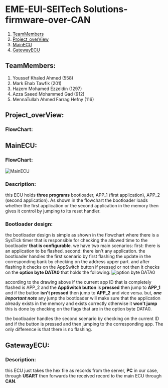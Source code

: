 # EME-EUI-SEITech Solutions-firmware-over-CAN
1. [TeamMembers](#teamMemebers)
2. [Project_overView](#projectOverView)
3. [MainECU](#mainECU)
4. [GatewayECU](#gatewayECU)

## <a name="teamMemebers">**TeamMembers**</a>:
1. Youssef Khaled Ahmed (558)
2. Mark Ehab Tawfik (201)
3. Hazem Mohamed Ezzeldin (1297)
4. Azza Saeed Mohammed Gad (912)
5. MennaTullah Ahmed Farrag Hefny (116)

## <a name="projectOverView">**Project_overView**</a>:
### FlowChart:

## <a name="mainECU">**MainECU**</a>:
### FlowChart:
![MainECU](https://github.com/YoussefKhaledAhmed/firmware-over-CAN/assets/101673979/b25c8e78-6d74-411f-ba11-43cd246e667e)

### Description:
this ECU holds **three programs** bootloader, APP_1 (first application), APP_2 (second application). As shown in the flowchart the bootloader loads whether the first application or the second application in the memory then gives it control by jumping to its reset handler.

### Bootloader design:
the bootloader design is simple as shown in the flowchart where there is a SysTick timer that is responsible for checking the allowed time to the bootloader **that is configurable**.
we have two main scenarios:
first: there is an application to be flashed.
second: there isn't any application.
the bootloader handles the first scenario by first flashing the update in the corresponding bank by checking on the address upper part. and after flashing it checks on the AppSwitch button if pressed or not then it checks on the **option byte DATA0** that holds the following:
![option byte DATA0](https://github.com/YoussefKhaledAhmed/firmware-over-CAN/assets/101673979/4500c2b1-9825-4f41-8e78-1a9d81f6f869)

according to the drawing above if the current app ID that is completely flashed is APP_2 and the **AppSwitch button** is **pressed** then jump to **APP_1** and if the button **isn't pressed** then jump to **APP_2** and vice versa.
but, ***one important note*** any jump the bootloader will make sure that the application already exists in the memory and exists correctly otherwise it **won't jump** this is done by checking on the flags that are in the option byte DATA0.

the bootloader handles the second scenario by checking on the current ID and if the button is pressed and then jumping to the corresponding app. The only difference is that there is no flashing.

## <a name="gatewayECU">**GatewayECU**</a>:
### Description:
this ECU just takes the hex file as records from the server, **PC** in our case, through **USART** then forwards the received record to the main ECU through **CAN**.
